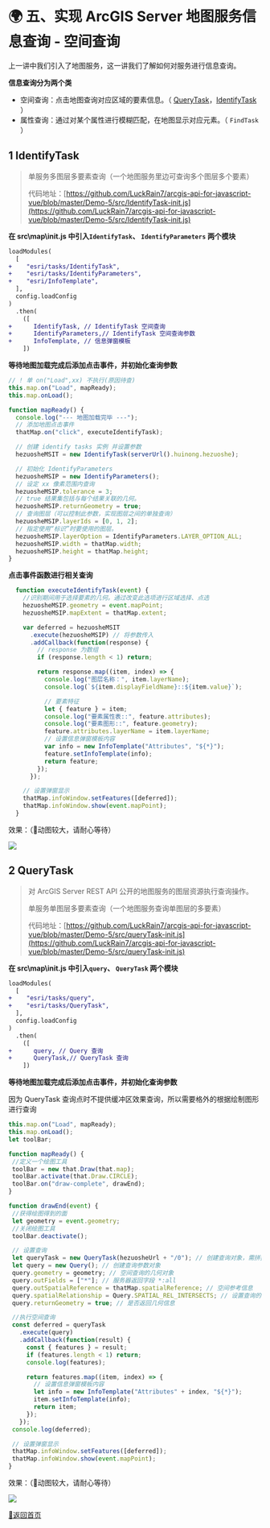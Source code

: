 # 🌍 五、实现 ArcGIS Server 地图服务信息查询 - 空间查询

上一讲中我们引入了地图服务，这一讲我们了解如何对服务进行信息查询。

**信息查询分为两个类**

- 空间查询：点击地图查询对应区域的要素信息。（ [QueryTask](#2--querytask)，[IdentifyTask](#1--identifytask)  ）
- 属性查询：通过对某个属性进行模糊匹配，在地图显示对应元素。（ `FindTask `）

## 1  IdentifyTask

> 单服务多图层多要素查询（一个地图服务里边可查询多个图层多个要素）
>
> 代码地址：[https://github.com/LuckRain7/arcgis-api-for-javascript-vue/blob/master/Demo-5/src/IdentifyTask-init.js](https://github.com/LuckRain7/arcgis-api-for-javascript-vue/blob/master/Demo-5/src/IdentifyTask-init.js)

**在 src\map\init.js 中引入`IdentifyTask`、 `IdentifyParameters` 两个模块**

```diff
loadModules(
  [
+    "esri/tasks/IdentifyTask",
+    "esri/tasks/IdentifyParameters",
+    "esri/InfoTemplate",
  ],
  config.loadConfig
)
  .then(
    ([
+      IdentifyTask, // IdentifyTask 空间查询
+      IdentifyParameters,// IdentifyTask 空间查询参数
+      InfoTemplate, // 信息弹窗模板
    ])
```

**等待地图加载完成后添加点击事件，并初始化查询参数**

```javascript
// ! 单 on("Load",xx) 不执行(原因待查)
this.map.on("Load", mapReady);
this.map.onLoad();

function mapReady() {
  console.log("--- 地图加载完毕 ---");
  // 添加地图点击事件
  thatMap.on("click", executeIdentifyTask);

  // 创建 identify tasks 实例 并设置参数
  hezuosheMSIT = new IdentifyTask(serverUrl().huinong.hezuoshe);

  // 初始化 IdentifyParameters
  hezuosheMSIP = new IdentifyParameters();
  // 设定 xx 像素范围内查询
  hezuosheMSIP.tolerance = 3;
  // true 结果集包括与每个结果关联的几何。
  hezuosheMSIP.returnGeometry = true;
  // 查询图层（可以控制此参数，实现图层之间的单独查询）
  hezuosheMSIP.layerIds = [0, 1, 2];
  // 指定使用“标识”时要使用的图层。
  hezuosheMSIP.layerOption = IdentifyParameters.LAYER_OPTION_ALL;
  hezuosheMSIP.width = thatMap.width;
  hezuosheMSIP.height = thatMap.height;
}
```

**点击事件函数进行相关查询**

```javascript
  function executeIdentifyTask(event) {
    //识别期间用于选择要素的几何。通过改变此选项进行区域选择、点选
    hezuosheMSIP.geometry = event.mapPoint;
    hezuosheMSIP.mapExtent = thatMap.extent;

    var deferred = hezuosheMSIT
      .execute(hezuosheMSIP) // 将参数传入
      .addCallback(function(response) {
        // response 为数组
        if (response.length < 1) return;

        return response.map((item, index) => {
          console.log("图层名称：", item.layerName);
          console.log(`${item.displayFieldName}::${item.value}`);

          // 要素特征
          let { feature } = item;
          console.log("要素属性表::", feature.attributes);
          console.log("要素图形::", feature.geometry);
          feature.attributes.layerName = item.layerName;
          // 设置信息弹窗模板内容
          var info = new InfoTemplate("Attributes", "${*}");
          feature.setInfoTemplate(info);
          return feature;
        });
      });

    // 设置弹窗显示
    thatMap.infoWindow.setFeatures([deferred]);
    thatMap.infoWindow.show(event.mapPoint);
  }
```

效果：（💛动图较大，请耐心等待）

![](https://luckrain7.github.io/arcgis-api-for-javascript-vue/Demo-5/IdentifyTask.gif)

## 2  QueryTask

> 对 ArcGIS Server REST API 公开的地图服务的图层资源执行查询操作。 
>
> 单服务单图层多要素查询（一个地图服务查询单图层的多要素）
>
> 代码地址：[https://github.com/LuckRain7/arcgis-api-for-javascript-vue/blob/master/Demo-5/src/queryTask-init.js](https://github.com/LuckRain7/arcgis-api-for-javascript-vue/blob/master/Demo-5/src/queryTask-init.js)

**在 src\map\init.js 中引入`query`、 `QueryTask` 两个模块**

```diff
loadModules(
  [
+    "esri/tasks/query",
+    "esri/tasks/QueryTask",
  ],
  config.loadConfig
)
  .then(
    ([
+      query, // Query 查询
+      QueryTask,// QueryTask 查询
    ])
```

**等待地图加载完成后添加点击事件，并初始化查询参数**

因为 QueryTask 查询点时不提供缓冲区效果查询，所以需要格外的根据绘制图形进行查询

```javascript
this.map.on("Load", mapReady);
this.map.onLoad();
let toolBar;

function mapReady() {
 //定义一个绘图工具
 toolBar = new that.Draw(that.map);
 toolBar.activate(that.Draw.CIRCLE);
 toolBar.on("draw-complete", drawEnd);
}

function drawEnd(event) {
 //获得绘图得到的面
 let geometry = event.geometry;
 //关闭绘图工具
 toolBar.deactivate();

 // 设置查询
 let queryTask = new QueryTask(hezuosheUrl + "/0"); // 创建查询对象，需拼接查询图层id编号
 let query = new Query(); // 创建查询参数对象
 query.geometry = geometry; // 空间查询的几何对象
 query.outFields = ["*"]; // 服务器返回字段 *:all
 query.outSpatialReference = thatMap.spatialReference; // 空间参考信息
 query.spatialRelationship = Query.SPATIAL_REL_INTERSECTS; // 设置查询的标准
 query.returnGeometry = true; // 是否返回几何信息

 //执行空间查询
 const deferred = queryTask
   .execute(query)
   .addCallback(function(result) {
     const { features } = result;
     if (features.length < 1) return;
     console.log(features);

     return features.map((item, index) => {
       // 设置信息弹窗模板内容
       let info = new InfoTemplate("Attributes" + index, "${*}");
       item.setInfoTemplate(info);
       return item;
     });
   });
 console.log(deferred);

 // 设置弹窗显示
 thatMap.infoWindow.setFeatures([deferred]);
 thatMap.infoWindow.show(event.mapPoint);
}
```

效果：（💛动图较大，请耐心等待）

![](https://luckrain7.github.io/arcgis-api-for-javascript-vue/Demo-5/QueryTask.gif)

[🚀返回首页](https://github.com/LuckRain7/arcgis-api-for-javascript-vue)